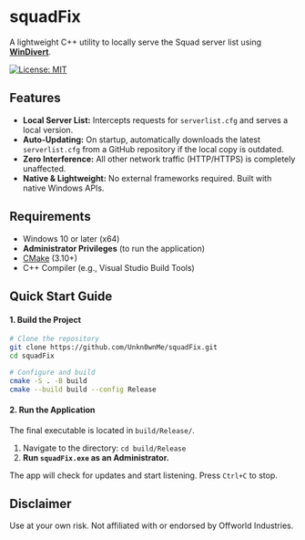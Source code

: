 # squadFix

A lightweight C++ utility to locally serve the Squad server list using **[WinDivert](https://www.reqrypt.org/windivert.html)**.

[![License: MIT](https://img.shields.io/badge/License-MIT-blue.svg)](LICENSE)

## Features

-   **Local Server List:** Intercepts requests for `serverlist.cfg` and serves a local version.
-   **Auto-Updating:** On startup, automatically downloads the latest `serverlist.cfg` from a GitHub repository if the local copy is outdated.
-   **Zero Interference:** All other network traffic (HTTP/HTTPS) is completely unaffected.
-   **Native & Lightweight:** No external frameworks required. Built with native Windows APIs.

## Requirements

-   Windows 10 or later (x64)
-   **Administrator Privileges** (to run the application)
-   [CMake](https://cmake.org/download/) (3.10+)
-   C++ Compiler (e.g., Visual Studio Build Tools)

## Quick Start Guide

#### 1. Build the Project

```sh
# Clone the repository
git clone https://github.com/Unkn0wnMe/squadFix.git
cd squadFix

# Configure and build
cmake -S . -B build
cmake --build build --config Release
```

#### 2. Run the Application

The final executable is located in `build/Release/`.

1.  Navigate to the directory: `cd build/Release`
2.  **Run `squadFix.exe` as an Administrator.**

The app will check for updates and start listening. Press `Ctrl+C` to stop.

## Disclaimer
Use at your own risk. Not affiliated with or endorsed by Offworld Industries.
